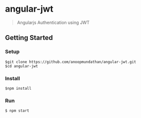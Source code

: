 # angular-jwt
> Angularjs Authentication using JWT

## Getting Started
### Setup
```
$git clone https://github.com/anoopmundathan/angular-jwt.git
$cd angular-jwt
```
### Install
```
$npm install
```
### Run
```
$ npm start
```
